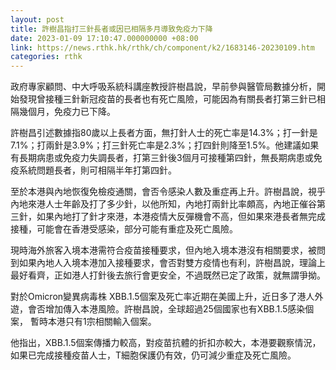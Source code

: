 ```yaml
---
layout: post
title: 許樹昌指打三針長者或因已相隔多月導致免疫力下降
date: 2023-01-09 17:10:47.000000000 +08:00
link: https://news.rthk.hk/rthk/ch/component/k2/1683146-20230109.htm
categories: rthk
---
```


政府專家顧問、中大呼吸系統科講座教授許樹昌說，早前參與醫管局數據分析，開始發現曾接種三針新冠疫苗的長者也有死亡風險，可能因為有關長者打第三針已相隔幾個月，免疫力已下降。

許樹昌引述數據指80歲以上長者方面，無打針人士的死亡率是14.3%；打一針是7.1%；打兩針是3.9%；打三針死亡率是2.3%；打四針則降至1.5%。他建議如果有長期病患或免疫力失調長者，打第三針後3個月可接種第四針，無長期病患或免疫系統問題長者，則可相隔半年打第四針。

至於本港與內地恢復免檢疫通關，會否令感染人數及重症再上升。許樹昌說，視乎內地來港人士年齡及打了多少針，以他所知，內地打兩針比率頗高，內地正催谷第三針，如果內地打了針才來港，本港疫情大反彈機會不高，但如果來港長者無完成接種，可能會在香港受感染，部分可能有重症及死亡風險。

現時海外旅客入境本港需符合疫苗接種要求，但內地入境本港沒有相關要求，被問到如果內地人入境本港加入接種要求，會否對雙方疫情也有利，許樹昌說，理論上最好看齊，正如港人打針後去旅行會更安全，不過既然已定了政策，就無謂爭拗。

對於Omicron變異病毒株 XBB.1.5個案及死亡率近期在美國上升，近日多了港人外遊，會否增加傳入本港風險。許樹昌說，全球超過25個國家也有XBB.1.5感染個案， 暫時本港只有1宗相關輸入個案。

他指出，XBB.1.5個案傳播力較高，對疫苗抗體的折扣亦較大，本港要觀察情況，如果已完成接種疫苗人士，T細胞保護仍有效，仍可減少重症及死亡風險。
